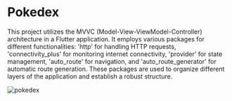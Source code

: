 # Pokedex 

This project utilizes the MVVC (Model-View-ViewModel-Controller) architecture in a Flutter application. It employs various packages for different functionalities: 'http' for handling HTTP requests, 'connectivity_plus' for monitoring internet connectivity, 'provider' for state management, 'auto_route' for navigation, and 'auto_route_generator' for automatic route generation. These packages are used to organize different layers of the application and establish a robust structure.

![pokedex](https://github.com/sumeyyekilincc/Pokedex/assets/143969693/e1a19f50-55e3-4cf1-aae4-c13c539cd189)
